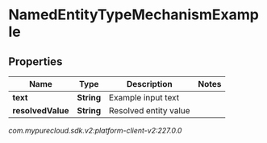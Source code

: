 # NamedEntityTypeMechanismExample


## Properties

| Name | Type | Description | Notes |
| ------------ | ------------- | ------------- | ------------- |
| **text** | **String** | Example input text |  |
| **resolvedValue** | **String** | Resolved entity value |  |




_com.mypurecloud.sdk.v2:platform-client-v2:227.0.0_
